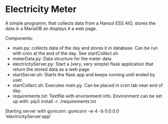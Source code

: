 # Electricity Meter

A simple programm, that collects data from a Hansol ESS AIO, stores the data in a MariaDB an displays it a web page.

Components:
* main.py: collects data of the day and stores it in database. Can be run with cron at the end of the day. See startCollect.sh.
* meterData.py: Data structure for the meter data
* electricityServer.py: Start a (very, very simple) flask application that return the stored data as a web page
* startServer.sh: Starts the flask app and keeps running until ended by user.
* startCollect.sh: Executes main.py. Can be placed in cron tab near end of day.
* requirements.txt: Textfile with environment info. Environment can be set up with: pip3 install -r ./requirements.txt

Starting server with gunicorn:
gunicorn -w 4 -b 0.0.0.0 'electricityServer:app'

